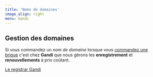 ```yaml
---
title: 'Noms de domaines'
image_align: right
menu: Gandi
---
```


## Gestion des domaines

Si vous commandez un _nom de domaine_ lorsque vous [commandez une brique](https://admin.neutrinet.be/) c'est chez **Gandi** que nous gèrons les **enregistrement** et **renouvellements** à prix coûtant. 

[Le registrar Gandi](https://gandi.net?classes=btn,btn-primary,btn-lg)
